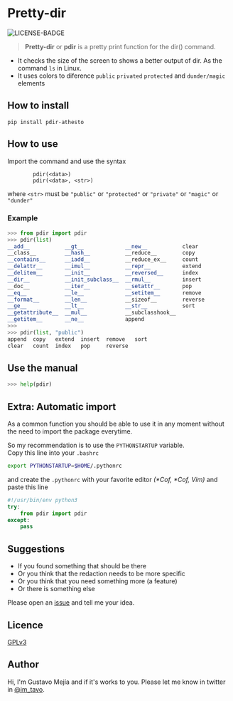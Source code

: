 # Pretty-dir
![LICENSE-BADGE]
 > __Pretty-dir__ or __pdir__ is a pretty print function for the dir() command.

 - It checks the size of the screen to shows a better output of dir.
As the command `ls` in Linux.
 - It uses colors to diference `public` `privated` `protected`
and `dunder/magic` elements

## How to install

```console
pip install pdir-athesto
```

## How to use
Import the command and use the syntax
```
        pdir(<data>)
        pdir(<data>, <str>)
```
where `<str>` must be `"public"` or `"protected"` or
`"private"` or `"magic"` or `"dunder"`

### Example
```python
>>> from pdir import pdir
>>> pdir(list)
__add__           __gt__             __new__           clear
__class__         __hash__           __reduce__        copy
__contains__      __iadd__           __reduce_ex__     count
__delattr__       __imul__           __repr__          extend
__delitem__       __init__           __reversed__      index
__dir__           __init_subclass__  __rmul__          insert
__doc__           __iter__           __setattr__       pop
__eq__            __le__             __setitem__       remove
__format__        __len__            __sizeof__        reverse
__ge__            __lt__             __str__           sort
__getattribute__  __mul__            __subclasshook__
__getitem__       __ne__             append
>>>
>>> pdir(list, "public")
append  copy   extend  insert  remove   sort
clear   count  index   pop     reverse
```

## Use the manual

```python
>>> help(pdir)
```
## Extra: Automatic import

As a common function you should be able to use it in any moment
without the need to import the package everytime.

So my recommendation is to use the `PYTHONSTARTUP` variable.<br>
Copy this line into your `.bashrc`

```bash
export PYTHONSTARTUP=$HOME/.pythonrc
```

and create the `.pythonrc` with your favorite editor _(*Cof, *Cof, Vim)_ and
paste this line

```python
#!/usr/bin/env python3
try:
    from pdir import pdir
except:
    pass
```
## Suggestions
- If you found something that should be there
- Or you think that the redaction needs to be more specific
- Or you think that you need something more (a feature)
- Or there is something else

Please open an [issue][issues] and tell me your idea.

## Licence
[GPLv3](LICENSE)

## Author
Hi, I'm Gustavo Mejía and if it's works to you.
Please let me know in twitter in [@im_tavo].

<!--Links-->
[@im_tavo]: twitter.com/im_tavo
[issues]: https://github.com/Athesto/pretty-pdir/issues
[LICENSE-BADGE]: https://img.shields.io/github/license/athesto/pretty-pdir?color=red
